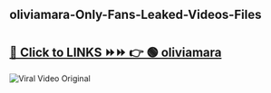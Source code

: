
 ## oliviamara-Only-Fans-Leaked-Videos-Files

# <h2><a href="https://mediaupload.pro?oliviamara">🔗 Click to LINKS ⏩⏩ 👉 🟢 oliviamara </a></h2>

<a href="https://mediaupload.pro?oliviamara" rel="nofollow" data-target="animated-image.originalLink"><img src="https://i.ibb.co.com/xMMVF88/686577567.gif" alt="Viral Video Original" style="max-width: 100%; display: inline-block;" data-target="animated-image.originalImage"></a>